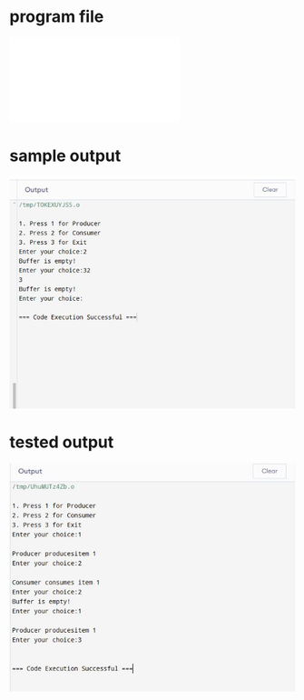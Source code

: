 # program file
![program file](Producerconsumer_571.c)

# sample output
![sample output](Producerconsumer_IO_571.JPG)

# tested output
![tested output](Producerconsumer_EO_571.JPG)
